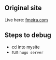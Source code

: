 ## Original site

Live here: [fmeira.com](http://fmeira.com/)

## Steps to debug

- cd into mysite
- run `hugo server`
